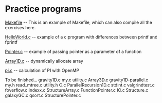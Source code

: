 
# Practice programs

[Makefile](./Makefile)  -- This is an example of Makefile, which can also compile all the exercises here.

[HelloWorld.c](./HelloWorld.c)  -- example of a c program with differences between printf and fprintf

[Pointer.c](./Pointer.c) -- example of passing pointer as a parameter of a function

[Array1D.c](./Array1D.c) -- dynamically allocate array

[pi.c](./pi.c)  -- calculation of PI with OpenMP


To be finished...
         gravity1D.c           my.c                             utility.c
Array3D.c          gravity1D-parallel.c  my.h                   read_mtree.c        utility.h
C.c                          ParallelRecursion1D.c  stdint.c            valgrindtest.c
foverflow.c        indexx.c                                 StructureArray.c
FunctionPointer.c  IO.c                                Structure.c
galaxyGC.c                       qsort.c                StructurePointer.c
